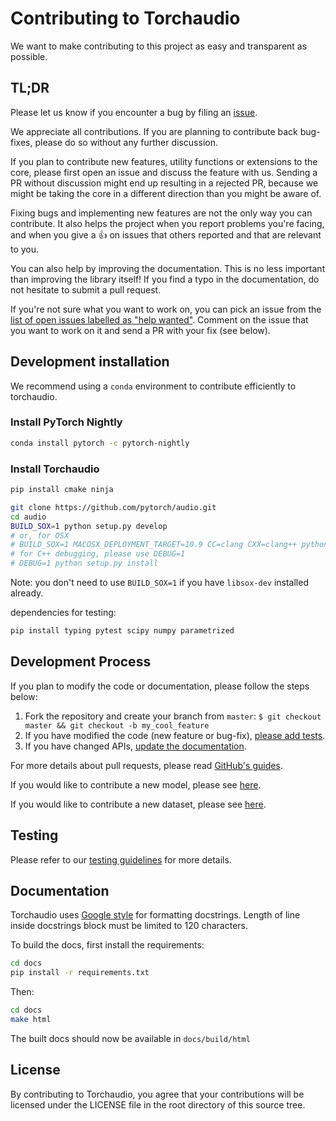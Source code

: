 # Contributing to Torchaudio
We want to make contributing to this project as easy and transparent as possible.

## TL;DR

Please let us know if you encounter a bug by filing an [issue](https://github.com/pytorch/audio/issues).

We appreciate all contributions. If you are planning to contribute back
bug-fixes, please do so without any further discussion.

If you plan to contribute new features, utility functions or extensions to the
core, please first open an issue and discuss the feature with us. Sending a PR
without discussion might end up resulting in a rejected PR, because we might be
taking the core in a different direction than you might be aware of.

Fixing bugs and implementing new features are not the only way you can
contribute. It also helps the project when you report problems you're facing,
and when you give a :+1: on issues that others reported and that are relevant
to you.

You can also help by improving the documentation. This is no less important
than improving the library itself! If you find a typo in the documentation,
do not hesitate to submit a pull request.

If you're not sure what you want to work on, you can pick an issue from the
[list of open issues labelled as "help
wanted"](https://github.com/pytorch/audio/issues?q=is%3Aopen+is%3Aissue+label%3A%22help+wanted%22).
Comment on the issue that you want to work on it and send a PR with your fix
(see below).

## Development installation

We recommend using a `conda` environment to contribute efficiently to
torchaudio.

### Install PyTorch Nightly 

```bash
conda install pytorch -c pytorch-nightly
```

### Install Torchaudio

```bash
pip install cmake ninja
```

```bash
git clone https://github.com/pytorch/audio.git
cd audio
BUILD_SOX=1 python setup.py develop
# or, for OSX
# BUILD_SOX=1 MACOSX_DEPLOYMENT_TARGET=10.9 CC=clang CXX=clang++ python setup.py develop
# for C++ debugging, please use DEBUG=1
# DEBUG=1 python setup.py install
```

Note: you don't need to use `BUILD_SOX=1` if you have `libsox-dev` installed
already.

dependencies for testing:

```bash
pip install typing pytest scipy numpy parametrized
```

## Development Process

If you plan to modify the code or documentation, please follow the steps below:

1. Fork the repository and create your branch from `master`: `$ git checkout master && git checkout -b my_cool_feature`
2. If you have modified the code (new feature or bug-fix), [please add tests](.test/torchaudio_unittest/).
3. If you have changed APIs, [update the documentation](#Documentation).

For more details about pull requests, 
please read [GitHub's guides](https://docs.github.com/en/github/collaborating-with-issues-and-pull-requests/creating-a-pull-request). 

If you would like to contribute a new model, please see [here](#New-model).

If you would like to contribute a new dataset, please see [here](#New-dataset). 

## Testing

Please refer to our [testing guidelines](.test/torchaudio_unittest/) for more
details.

## Documentation

Torchaudio uses [Google style](http://sphinxcontrib-napoleon.readthedocs.io/en/latest/example_google.html)
for formatting docstrings. Length of line inside docstrings block must be limited to 120 characters.

To build the docs, first install the requirements:

```bash
cd docs
pip install -r requirements.txt
```

Then:

```bash
cd docs
make html
```

The built docs should now be available in `docs/build/html`

## License

By contributing to Torchaudio, you agree that your contributions will be licensed
under the LICENSE file in the root directory of this source tree.

